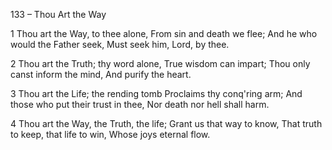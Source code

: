 133 – Thou Art the Way


1
Thou art the Way, to thee alone,
From sin and death we flee;
And he who would the Father seek,
Must seek him, Lord, by thee.

2
Thou art the Truth; thy word alone,
True wisdom can impart;
Thou only canst inform the mind,
And purify the heart.

3
Thou art the Life; the rending tomb
Proclaims thy conq'ring arm;
And those who put their trust in thee,
Nor death nor hell shall harm.

4
Thou art the Way, the Truth, the life;
Grant us that way to know,
That truth to keep, that life to win,
Whose joys eternal flow.
